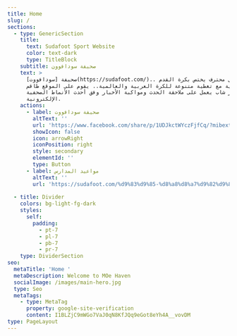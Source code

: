 ```yaml
---
title: Home
slug: /
sections:
  - type: GenericSection
    title:
      text: Sudafoot Sport Website
      color: text-dark
      type: TitleBlock
    subtitle: صحيفة سودافوون
    text: >
      صحيفة [سودافووت](https://sudafoot.com/).. موقع رياضي محترف يختص بكرة القدم
      السودانية مع تغطية متنوعة للكرة العربية والعالمية.. يقوم على الموقع طاقم
      تحرير شاب يعمل على ملاحقة الحدث ومواكبة الأخبار وفق أحدث الأنماط الصحفية
      الإلكترونية.
    actions:
      - label: صحيفة سودافووت
        altText: ''
        url: 'https://www.facebook.com/share/p/1UDJkctWYczFjfCq/?mibextid=WC7FNe'
        showIcon: false
        icon: arrowRight
        iconPosition: right
        style: secondary
        elementId: ''
        type: Button
      - label: مواعيد المدارس
        altText: ''
        url: 'https://sudafoot.com/%d9%83%d9%85-%d8%a8%d8%a7%d9%82%d9%8a-%d8%b9%d9%84%d9%89-%d8%a7%d9%84%d9%85%d8%af%d8%b1%d8%b3%d9%87-%d9%85%d9%88%d8%a7%d8%b9%d9%8a%d8%af-%d8%a7%d9%84%d9%81%d8%b5%d9%88%d9%84-%d9%8810-%d8%a5%d8%ac/'
 
  - title: Divider
    colors: bg-light-fg-dark
    styles:
      self:
        padding:
          - pt-7
          - pl-7
          - pb-7
          - pr-7
    type: DividerSection
seo:
  metaTitle: 'Home '
  metaDescription: Welcome to MOe Haven
  socialImage: /images/main-hero.jpg
  type: Seo
  metaTags:
    - type: MetaTag
      property: google-site-verification
      content: I1BLZjC9mWGo7VaJ0qN8KfJQq9eGot8eYh4A__vovDM
type: PageLayout
---
```

